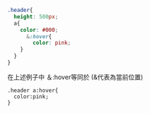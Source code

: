 ``` css
.header{
  height: 500px;
  a{
    color: #000;
      &:hover{
        color: pink;
    }
  }
}
```

在上述例子中 ＆:hover等同於 (&代表為當前位置)
```
.header a:hover{
  color:pink;
}
```